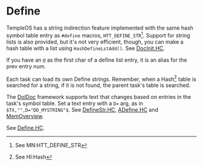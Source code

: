 # Define
TempleOS has a string indirection feature implemented with the same hash symbol table entry as `#define` macros, `HTT_DEFINE_STR`[^1]. Support for string lists is also provided, but it's not very efficient, though, you can make a hash table with a list using `HashDefineLstAdd()`. See [DocInit.HC](https://github.com/cia-foundation/TempleOS/blob/c26482bb6ad3f80106d28504ec5db3c6a360732c/Adam/DolDoc/DocInit.HC).

If you have an `@` as the first char of a define list entry, it is an alias for the prev entry num.

Each task can load its own Define strings. Remember, when a Hash[^2] table is searched for a string, if it is not found, the parent task's table is searched.

The [DolDoc](./DolDocOverview.md) framework supports text that changes based on entries in the task's symbol table. Set a text entry with a `D=` arg, as in `$TX,"",D="DD_MYSTRING"$`. See [DefineStr.HC](/https://github.com/cia-foundation/TempleOS/blob/c26482bb6ad3f80106d28504ec5db3c6a360732c/Demo/DolDoc/DefineStr.HC), [ADefine.HC](https://github.com/cia-foundation/TempleOS/blob/c26482bb6ad3f80106d28504ec5db3c6a360732c/Adam/ADefine.HC) and [MemOverview](./MemOverview.md).

See [Define.HC](https://github.com/cia-foundation/TempleOS/blob/c26482bb6ad3f80106d28504ec5db3c6a360732c/Demo/Define.HC).

[^1]: See MN:HTT_DEFINE_STR

[^2]: See HI:Hash
